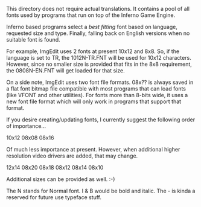 This directory does not require actual translations. It contains a pool of
all fonts used by programs that run on top of the Inferno Game Engine.

Inferno based programs select a _best fitting_ font based on language,
requested size and type. Finally, falling back on English versions when no
suitable font is found.

For example, ImgEdit uses 2 fonts at present 10x12 and 8x8. So, if the language
is set to TR, the 1012N-TR.FNT will be used for 10x12 characters. However,
since no smaller size is provided that fits in the 8x8 requirement, the
0808N-EN.FNT will get loaded for that size.

On a side note, ImgEdit uses two font file formats. 08x?? is always saved in
a flat font bitmap file compatible with most programs that can load fonts (like
VFONT and other utilities). For fonts more than 8-bits wide, it uses a new
font file format which will only work in programs that support that format.

If you desire creating/updating fonts, I currently suggest the following order
of importance...

10x12
08x08
08x16

Of much less importance at present. However, when additional higher resolution
video drivers are added, that may change.

12x14
08x20
08x18
08x12
08x14
08x10

Additional sizes can be provided as well. :-)

The N stands for Normal font. I & B would be bold and italic. The - is kinda
a reserved for future use typeface stuff.
